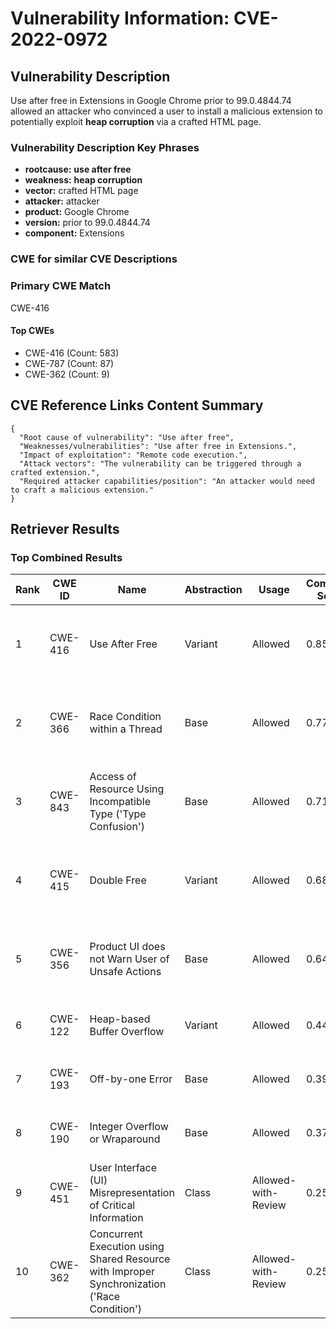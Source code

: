 # Vulnerability Information: CVE-2022-0972

## Vulnerability Description
Use after free in Extensions in Google Chrome prior to 99.0.4844.74 allowed an attacker who convinced a user to install a malicious extension to potentially exploit **heap corruption** via a crafted HTML page.

### Vulnerability Description Key Phrases
- **rootcause:** **use after free**
- **weakness:** **heap corruption**
- **vector:** crafted HTML page
- **attacker:** attacker
- **product:** Google Chrome
- **version:** prior to 99.0.4844.74
- **component:** Extensions

### CWE for similar CVE Descriptions
### Primary CWE Match
CWE-416

#### Top CWEs
- CWE-416 (Count: 583)
- CWE-787 (Count: 87)
- CWE-362 (Count: 9)

## CVE Reference Links Content Summary
```
{
  "Root cause of vulnerability": "Use after free",
  "Weaknesses/vulnerabilities": "Use after free in Extensions.",
  "Impact of exploitation": "Remote code execution.",
  "Attack vectors": "The vulnerability can be triggered through a crafted extension.",
  "Required attacker capabilities/position": "An attacker would need to craft a malicious extension."
}
```

## Retriever Results

### Top Combined Results

| Rank | CWE ID | Name | Abstraction | Usage | Combined Score | Retrievers | Individual Scores |
|------|--------|------|-------------|-------|---------------|------------|-------------------|
| 1 | CWE-416 | Use After Free | Variant | Allowed | 0.8524 | dense, sparse, graph | dense: 0.623, sparse: 0.558, graph: 0.818 |
| 2 | CWE-366 | Race Condition within a Thread | Base | Allowed | 0.7753 | dense, sparse, graph | dense: 0.570, sparse: 0.479, graph: 0.604 |
| 3 | CWE-843 | Access of Resource Using Incompatible Type ('Type Confusion') | Base | Allowed | 0.7172 | dense, sparse, graph | dense: 0.485, sparse: 0.401, graph: 0.685 |
| 4 | CWE-415 | Double Free | Variant | Allowed | 0.6812 | dense, sparse, graph | dense: 0.517, sparse: 0.333, graph: 0.808 |
| 5 | CWE-356 | Product UI does not Warn User of Unsafe Actions | Base | Allowed | 0.6420 | dense, sparse, graph | dense: 0.520, sparse: 0.301, graph: 0.586 |
| 6 | CWE-122 | Heap-based Buffer Overflow | Variant | Allowed | 0.4452 | dense, sparse | dense: 0.505, sparse: 0.402 |
| 7 | CWE-193 | Off-by-one Error | Base | Allowed | 0.3972 | dense, sparse | dense: 0.474, sparse: 0.279 |
| 8 | CWE-190 | Integer Overflow or Wraparound | Base | Allowed | 0.3777 | sparse, graph | sparse: 0.284, graph: 0.602 |
| 9 | CWE-451 | User Interface (UI) Misrepresentation of Critical Information | Class | Allowed-with-Review | 0.2552 | dense, sparse | dense: 0.512, sparse: 0.312 |
| 10 | CWE-362 | Concurrent Execution using Shared Resource with Improper Synchronization ('Race Condition') | Class | Allowed-with-Review | 0.2523 | dense, sparse | dense: 0.477, sparse: 0.333 |

